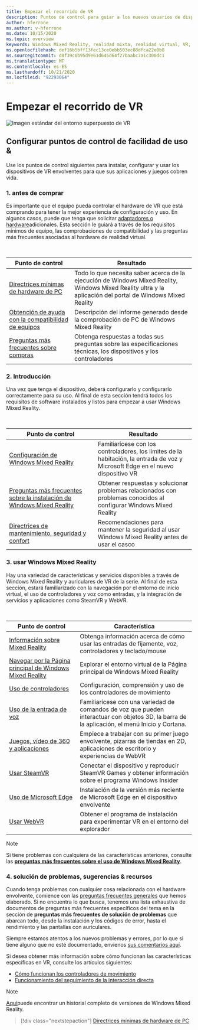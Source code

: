 ```yaml
---
title: Empezar el recorrido de VR
description: Puntos de control para guiar a los nuevos usuarios de dispositivos de VR a través de la configuración y el uso de sus dispositivos de VR.
author: hferrone
ms.author: v-hferrone
ms.date: 10/15/2020
ms.topic: overview
keywords: Windows Mixed Reality, realidad mixta, realidad virtual, VR, MR,
ms.openlocfilehash: def16b5bff13fec13ce0ebb503ec88dfca22e0b8
ms.sourcegitcommit: d8f39c0b95d9e61d645d64f27baabc7a1c300dc1
ms.translationtype: MT
ms.contentlocale: es-ES
ms.lasthandoff: 10/21/2020
ms.locfileid: "92293064"
---
```

# <a name="start-your-vr-journey"></a>Empezar el recorrido de VR

![Imagen estándar del entorno superpuesto de VR](images/mr-win32-slates-pinspanel.png)

## <a name="setup--usability-checkpoints"></a>Configurar puntos de control de facilidad de uso &

Use los puntos de control siguientes para instalar, configurar y usar los dispositivos de VR envolventes para que sus aplicaciones y juegos cobren vida.

### <a name="1-before-you-buy"></a>1. antes de comprar

Es importante que el equipo pueda controlar el hardware de VR que está comprando para tener la mejor experiencia de configuración y uso. En algunos casos, puede que tenga que solicitar [adaptadores o hardware](recommended-adapters-for-windows-mixed-reality-capable-pcs.md)adicionales. Esta sección le guiará a través de los requisitos mínimos de equipo, las comprobaciones de compatibilidad y las preguntas más frecuentes asociadas al hardware de realidad virtual.

<br>

|  Punto de control  |  Resultado  |
| --- | --- |
| [Directrices mínimas de hardware de PC](windows-mixed-reality-minimum-pc-hardware-compatibility-guidelines.md) | Todo lo que necesita saber acerca de la ejecución de Windows Mixed Reality, Windows Mixed Reality ultra y la aplicación del portal de Windows Mixed Reality |
| [Obtención de ayuda con la compatibilidad de equipos](get-help-with-pc-compatibility.md) | Descripción del informe generado desde la comprobación de PC de Windows Mixed Reality |
| [Preguntas más frecuentes sobre compras](before-you-buy-faqs.md) | Obtenga respuestas a todas sus preguntas sobre las especificaciones técnicas, los dispositivos y los controladores |

### <a name="2-getting-started"></a>2. Introducción

Una vez que tenga el dispositivo, deberá configurarlo y configurarlo correctamente para su uso. Al final de esta sección tendrá todos los requisitos de software instalados y listos para empezar a usar Windows Mixed Reality.

<br>

|  Punto de control  |  Resultado  |
| --- | --- |
| [Configuración de Windows Mixed Reality](windows-mixed-reality-minimum-pc-hardware-compatibility-guidelines.md) | Familiarícese con los controladores, los límites de la habitación, la entrada de voz y Microsoft Edge en el nuevo dispositivo VR |
| [Preguntas más frecuentes sobre la instalación de Windows Mixed Reality](wmr-setup-faq.md) | Obtener respuestas y solucionar problemas relacionados con problemas conocidos al configurar Windows Mixed Reality |
| [Directrices de mantenimiento, seguridad y confort](wmr-health-safety-comfort.md) | Recomendaciones para mantener la seguridad al usar Windows Mixed Reality antes de usar el casco  |

### <a name="3-using-windows-mixed-reality"></a>3. usar Windows Mixed Reality

Hay una variedad de características y servicios disponibles a través de Windows Mixed Reality y auriculares de VR de la serie. Al final de esta sección, estará familiarizado con la navegación por el entorno de inicio virtual, el uso de controladores y voz como entradas, y la integración de servicios y aplicaciones como SteamVR y WebVR.

<br>

|  Punto de control  |  Característica  |
| --- | --- |
| [Información sobre Mixed Reality](learn-mixed-reality.md) | Obtenga información acerca de cómo usar las entradas de fijamente, voz, controladores y teclado/mouse |
| [Navegar por la Página principal de Windows Mixed Reality](your-mixed-reality-home.md) | Explorar el entorno virtual de la Página principal de Windows Mixed Reality  |
| [Uso de controladores](controllers-in-wmr.md) | Configuración, comprensión y uso de los controladores de movimiento |
| [Uso de la entrada de voz](using-speech-in-wmr.md) | Familiarícese con una variedad de comandos de voz que pueden interactuar con objetos 3D, la barra de la aplicación, el menú Inicio y Cortana. |
| [Juegos, vídeo de 360 y aplicaciones](using-games-and-apps-in-windows-mixed-reality.md) | Empiece a trabajar con su primer juego envolvente, pizarras de tiendas en 2D, aplicaciones de escritorio y experiencias de WebVR |
| [Usar SteamVR](using-steamvr-with-windows-mixed-reality.md) | Conectar el dispositivo y reproducir SteamVR Games y obtener información sobre el programa Windows Insider |
| [Uso de Microsoft Edge](using-microsoft-edge.md) | Instalación de la versión más reciente de Microsoft Edge en el dispositivo envolvente |
| [Usar WebVR](webvr.md) | Obtener el programa de instalación para experimentar VR en el entorno del explorador |

> [!NOTE]
> Si tiene problemas con cualquiera de las características anteriores, consulte las **[preguntas más frecuentes sobre el uso de Windows Mixed Reality](using-wmr-faq.md)**.

### <a name="4-troubleshooting-tips--resources"></a>4. solución de problemas, sugerencias & recursos

Cuando tenga problemas con cualquier cosa relacionada con el hardware envolvente, comience con las [preguntas frecuentes generales](troubleshooting-windows-mixed-reality.md) que hemos elaborado. Si no encuentra lo que busca, tenemos una lista exhaustiva de documentos de preguntas más frecuentes específicos del tema en la sección de **preguntas más frecuentes de solución de problemas** que abarcan todo, desde la instalación y los códigos de error, hasta el rendimiento y las pantallas con auriculares.

Siempre estamos atentos a los nuevos problemas y errores, por lo que si tiene alguno que no esté documentado, envíenos [sus comentarios aquí](filing-feedback.md).

Si desea obtener más información sobre cómo funcionan las características específicas en VR, consulte los artículos siguientes:

* [Cómo funcionan los controladores de movimiento](controllers-in-wmr.md)
* [Funcionamiento del seguimiento de la interacción directa](tracking-system.md)

> [!NOTE]
> [Aquí](mixed-reality-software.md)puede encontrar un historial completo de versiones de Windows Mixed Reality.

> [!div class="nextstepaction"]
> [Directrices mínimas de hardware de PC](windows-mixed-reality-minimum-pc-hardware-compatibility-guidelines.md)

<br>